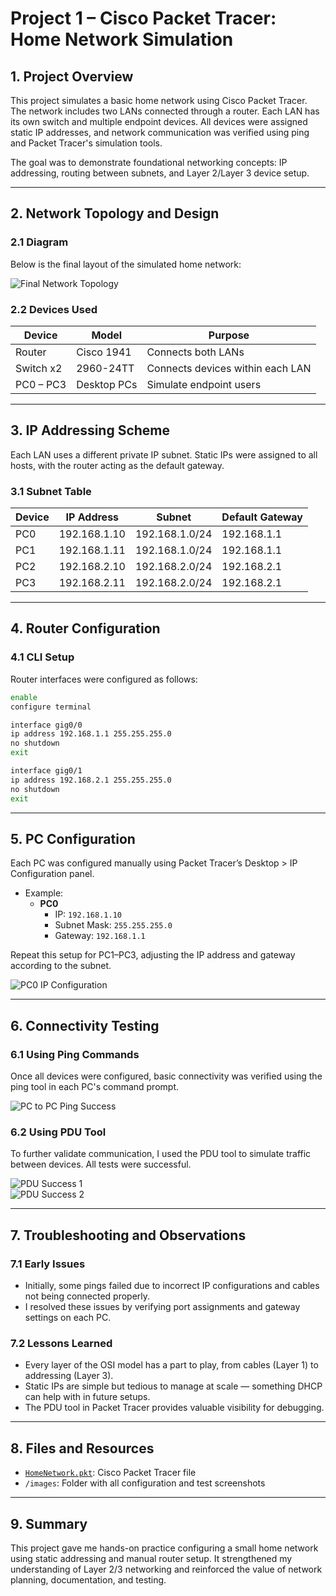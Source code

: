# Project 1 – Cisco Packet Tracer: Home Network Simulation

## 1. Project Overview

This project simulates a basic home network using Cisco Packet Tracer. The network includes two LANs connected through a router. Each LAN has its own switch and multiple endpoint devices. All devices were assigned static IP addresses, and network communication was verified using ping and Packet Tracer's simulation tools.

The goal was to demonstrate foundational networking concepts: IP addressing, routing between subnets, and Layer 2/Layer 3 device setup.

---

## 2. Network Topology and Design

### 2.1 Diagram

Below is the final layout of the simulated home network:

![Final Network Topology](./images/TopologyComplete.PNG)

### 2.2 Devices Used

| Device       | Model          | Purpose                 |
|--------------|----------------|--------------------------|
| Router       | Cisco 1941     | Connects both LANs       |
| Switch x2    | 2960-24TT      | Connects devices within each LAN |
| PC0 – PC3    | Desktop PCs    | Simulate endpoint users  |

---

## 3. IP Addressing Scheme

Each LAN uses a different private IP subnet. Static IPs were assigned to all hosts, with the router acting as the default gateway.

### 3.1 Subnet Table

| Device     | IP Address      | Subnet         | Default Gateway   |
|------------|-----------------|----------------|-------------------|
| PC0        | 192.168.1.10    | 192.168.1.0/24 | 192.168.1.1       |
| PC1        | 192.168.1.11    | 192.168.1.0/24 | 192.168.1.1       |
| PC2        | 192.168.2.10    | 192.168.2.0/24 | 192.168.2.1       |
| PC3        | 192.168.2.11    | 192.168.2.0/24 | 192.168.2.1       |

---

## 4. Router Configuration

### 4.1 CLI Setup

Router interfaces were configured as follows:

```bash
enable
configure terminal

interface gig0/0
ip address 192.168.1.1 255.255.255.0
no shutdown
exit

interface gig0/1
ip address 192.168.2.1 255.255.255.0
no shutdown
exit
```
---
## 5. PC Configuration

Each PC was configured manually using Packet Tracer’s Desktop > IP Configuration panel.

- Example:
  - **PC0**
    - IP: `192.168.1.10`
    - Subnet Mask: `255.255.255.0`
    - Gateway: `192.168.1.1`

Repeat this setup for PC1–PC3, adjusting the IP address and gateway according to the subnet.

![PC0 IP Configuration](./images/PC0Configured.PNG)

---

## 6. Connectivity Testing

### 6.1 Using Ping Commands

Once all devices were configured, basic connectivity was verified using the ping tool in each PC's command prompt.

![PC to PC Ping Success](./images/PCtoPCConnectionSuccess.PNG)

### 6.2 Using PDU Tool

To further validate communication, I used the PDU tool to simulate traffic between devices. All tests were successful.

![PDU Success 1](./images/PDUSuccessAll1.PNG)  
![PDU Success 2](./images/PDUSuccessAll2.PNG)

---

## 7. Troubleshooting and Observations

### 7.1 Early Issues

- Initially, some pings failed due to incorrect IP configurations and cables not being connected properly.
- I resolved these issues by verifying port assignments and gateway settings on each PC.

### 7.2 Lessons Learned

- Every layer of the OSI model has a part to play, from cables (Layer 1) to addressing (Layer 3).
- Static IPs are simple but tedious to manage at scale — something DHCP can help with in future setups.
- The PDU tool in Packet Tracer provides valuable visibility for debugging.

---

## 8. Files and Resources

- [`HomeNetwork.pkt`](./HomeNetwork.pkt): Cisco Packet Tracer file
- `/images`: Folder with all configuration and test screenshots

---

## 9. Summary

This project gave me hands-on practice configuring a small home network using static addressing and manual router setup. It strengthened my understanding of Layer 2/3 networking and reinforced the value of network planning, documentation, and testing.
